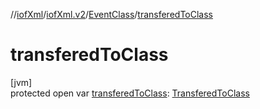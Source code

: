 //[iofXml](../../../index.md)/[iofXml.v2](../index.md)/[EventClass](index.md)/[transferedToClass](transfered-to-class.md)

# transferedToClass

[jvm]\
protected open var [transferedToClass](transfered-to-class.md): [TransferedToClass](../-transfered-to-class/index.md)
